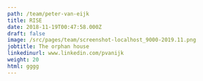 ```yaml
---
path: /team/peter-van-eijk
title: RISE
date: 2018-11-19T00:47:58.000Z
draft: false
image: /src/pages/team/screenshot-localhost_9000-2019.11.png
jobtitle: The orphan house
linkedinurl: www.linkedin.com/pvanijk
weight: 20
html: gggg
---
```



